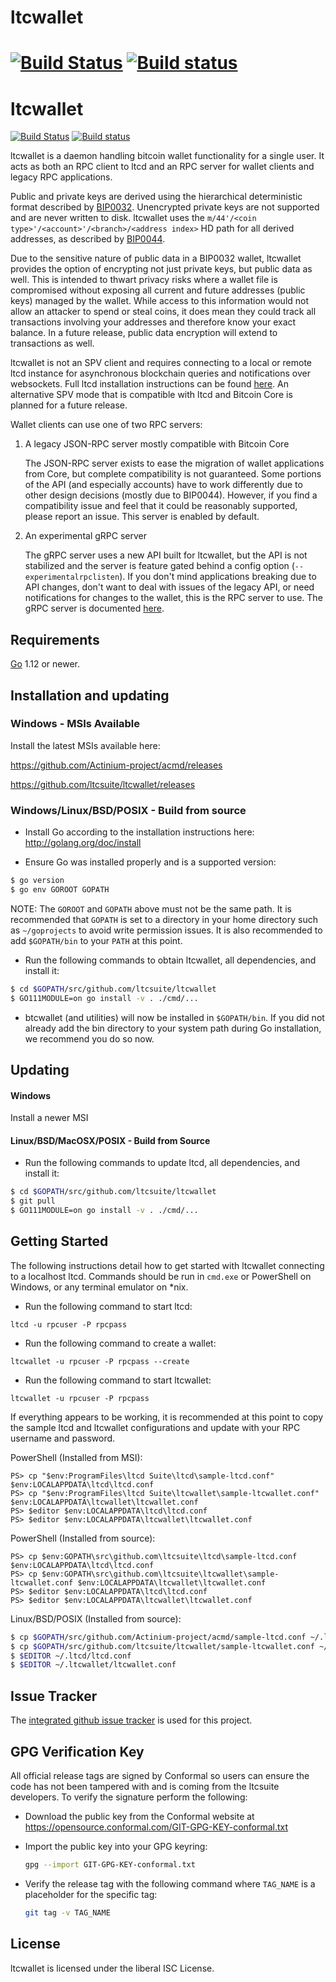 # ltcwallet

[![Build Status](https://travis-ci.org/Actinium-project/ltcwallet.png?branch=master)](https://travis-ci.org/Actinium-project/ltcwallet)
[![Build status](https://ci.appveyor.com/api/projects/status/88nxvckdj8upqr36/branch/master?svg=true)](https://ci.appveyor.com/project/jrick/acmwallet/branch/master)
=======
# ltcwallet

[![Build Status](https://travis-ci.org/ltcsuite/ltcwallet.png?branch=master)](https://travis-ci.org/ltcsuite/ltcwallet)
[![Build status](https://ci.appveyor.com/api/projects/status/88nxvckdj8upqr36/branch/master?svg=true)](https://ci.appveyor.com/project/jrick/ltcwallet/branch/master)

ltcwallet is a daemon handling bitcoin wallet functionality for a
single user. It acts as both an RPC client to ltcd and an RPC server
for wallet clients and legacy RPC applications.

Public and private keys are derived using the hierarchical
deterministic format described by
[BIP0032](https://github.com/bitcoin/bips/blob/master/bip-0032.mediawiki).
Unencrypted private keys are not supported and are never written to
disk. ltcwallet uses the
`m/44'/<coin type>'/<account>'/<branch>/<address index>`
HD path for all derived addresses, as described by
[BIP0044](https://github.com/bitcoin/bips/blob/master/bip-0044.mediawiki).

Due to the sensitive nature of public data in a BIP0032 wallet,
ltcwallet provides the option of encrypting not just private keys, but
public data as well. This is intended to thwart privacy risks where a
wallet file is compromised without exposing all current and future
addresses (public keys) managed by the wallet. While access to this
information would not allow an attacker to spend or steal coins, it
does mean they could track all transactions involving your addresses
and therefore know your exact balance. In a future release, public data
encryption will extend to transactions as well.

ltcwallet is not an SPV client and requires connecting to a local or
remote ltcd instance for asynchronous blockchain queries and
notifications over websockets. Full ltcd installation instructions
can be found [here](https://github.com/Actinium-project/acmd). An alternative
SPV mode that is compatible with ltcd and Bitcoin Core is planned for
a future release.

Wallet clients can use one of two RPC servers:

1. A legacy JSON-RPC server mostly compatible with Bitcoin Core

   The JSON-RPC server exists to ease the migration of wallet applications
   from Core, but complete compatibility is not guaranteed. Some portions of
   the API (and especially accounts) have to work differently due to other
   design decisions (mostly due to BIP0044). However, if you find a
   compatibility issue and feel that it could be reasonably supported, please
   report an issue. This server is enabled by default.

2. An experimental gRPC server

   The gRPC server uses a new API built for ltcwallet, but the API is not
   stabilized and the server is feature gated behind a config option
   (`--experimentalrpclisten`). If you don't mind applications breaking due
   to API changes, don't want to deal with issues of the legacy API, or need
   notifications for changes to the wallet, this is the RPC server to use.
   The gRPC server is documented [here](./rpc/documentation/README.md).

## Requirements

[Go](http://golang.org) 1.12 or newer.

## Installation and updating

### Windows - MSIs Available

Install the latest MSIs available here:

https://github.com/Actinium-project/acmd/releases

https://github.com/ltcsuite/ltcwallet/releases

### Windows/Linux/BSD/POSIX - Build from source

- Install Go according to the installation instructions here:
  http://golang.org/doc/install

- Ensure Go was installed properly and is a supported version:

```bash
$ go version
$ go env GOROOT GOPATH
```

NOTE: The `GOROOT` and `GOPATH` above must not be the same path. It is
recommended that `GOPATH` is set to a directory in your home directory such as
`~/goprojects` to avoid write permission issues. It is also recommended to add
`$GOPATH/bin` to your `PATH` at this point.

- Run the following commands to obtain ltcwallet, all dependencies, and install it:

```bash
$ cd $GOPATH/src/github.com/ltcsuite/ltcwallet
$ GO111MODULE=on go install -v . ./cmd/...
```

- btcwallet (and utilities) will now be installed in `$GOPATH/bin`. If you did
  not already add the bin directory to your system path during Go installation,
  we recommend you do so now.

## Updating

#### Windows

Install a newer MSI

#### Linux/BSD/MacOSX/POSIX - Build from Source

- Run the following commands to update ltcd, all dependencies, and install it:

```bash
$ cd $GOPATH/src/github.com/ltcsuite/ltcwallet
$ git pull
$ GO111MODULE=on go install -v . ./cmd/...
```

## Getting Started

The following instructions detail how to get started with ltcwallet connecting
to a localhost ltcd. Commands should be run in `cmd.exe` or PowerShell on
Windows, or any terminal emulator on \*nix.

- Run the following command to start ltcd:

```
ltcd -u rpcuser -P rpcpass
```

- Run the following command to create a wallet:

```
ltcwallet -u rpcuser -P rpcpass --create
```

- Run the following command to start ltcwallet:

```
ltcwallet -u rpcuser -P rpcpass
```

If everything appears to be working, it is recommended at this point to
copy the sample ltcd and ltcwallet configurations and update with your
RPC username and password.

PowerShell (Installed from MSI):

```
PS> cp "$env:ProgramFiles\ltcd Suite\ltcd\sample-ltcd.conf" $env:LOCALAPPDATA\ltcd\ltcd.conf
PS> cp "$env:ProgramFiles\ltcd Suite\ltcwallet\sample-ltcwallet.conf" $env:LOCALAPPDATA\ltcwallet\ltcwallet.conf
PS> $editor $env:LOCALAPPDATA\ltcd\ltcd.conf
PS> $editor $env:LOCALAPPDATA\ltcwallet\ltcwallet.conf
```

PowerShell (Installed from source):

```
PS> cp $env:GOPATH\src\github.com\ltcsuite\ltcd\sample-ltcd.conf $env:LOCALAPPDATA\ltcd\ltcd.conf
PS> cp $env:GOPATH\src\github.com\ltcsuite\ltcwallet\sample-ltcwallet.conf $env:LOCALAPPDATA\ltcwallet\ltcwallet.conf
PS> $editor $env:LOCALAPPDATA\ltcd\ltcd.conf
PS> $editor $env:LOCALAPPDATA\ltcwallet\ltcwallet.conf
```

Linux/BSD/POSIX (Installed from source):

```bash
$ cp $GOPATH/src/github.com/Actinium-project/acmd/sample-ltcd.conf ~/.ltcd/ltcd.conf
$ cp $GOPATH/src/github.com/ltcsuite/ltcwallet/sample-ltcwallet.conf ~/.ltcwallet/ltcwallet.conf
$ $EDITOR ~/.ltcd/ltcd.conf
$ $EDITOR ~/.ltcwallet/ltcwallet.conf
```

## Issue Tracker

The [integrated github issue tracker](https://github.com/ltcsuite/ltcwallet/issues)
is used for this project.

## GPG Verification Key

All official release tags are signed by Conformal so users can ensure the code
has not been tampered with and is coming from the ltcsuite developers. To
verify the signature perform the following:

- Download the public key from the Conformal website at
  https://opensource.conformal.com/GIT-GPG-KEY-conformal.txt

- Import the public key into your GPG keyring:

  ```bash
  gpg --import GIT-GPG-KEY-conformal.txt
  ```

- Verify the release tag with the following command where `TAG_NAME` is a
  placeholder for the specific tag:
  ```bash
  git tag -v TAG_NAME
  ```

## License

ltcwallet is licensed under the liberal ISC License.
